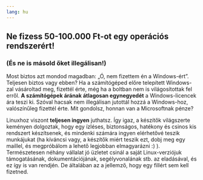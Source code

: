 ```yaml
---
lang: hu
---
```





<h2>Ne fizess 50-100.000 Ft-ot egy operációs rendszerért!</h2>

<h3>(És ne is másold őket illegálisan!)</h3>

Most biztos azt mondod magadban: „Ó, nem fizettem én a Windows-ért”. Teljesen biztos vagy ebben? Ha a számítógéped előre telepített Windows-zal vásároltad meg, fizettél érte, még ha a boltban nem is világosítottak fel erről. <b>A számítógépek árának átlagosan egynegyedét</b> a Windows-licencek ára teszi ki. Szóval hacsak nem illegálisan jutottál hozzá a Windows-hoz, valószínűleg fizettél érte. Mit gondolsz, honnan van a Microsoftnak pénze?

Linuxhoz viszont <b>teljesen ingyen</b> juthatsz. Így igaz, a készítők világszerte keményen dolgoztak, hogy egy ízléses, biztonságos, hatékony és csinos kis rendszert készítsenek, és mindenki számára ingyen elérhetővé teszik munkájukat (ha kíváncsi vagy, a készítők miért teszik ezt, dobj meg egy maillel, és megpróbálom a lehető legjobban elmagyarázni :) ). Természetesen néhány vállalat jó üzletet csinál a saját Linux-verziójuk támogatásának, dokumentációjának, segélyvonalának stb. az eladásával, és ez így is van rendjén. De általában az a jellemző, hogy egy fillért sem kell fizetned.




